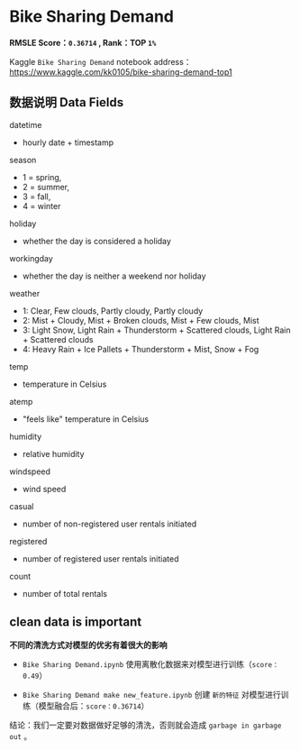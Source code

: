 # Bike Sharing Demand

__RMSLE Score：`0.36714` , Rank：TOP `1%`__

Kaggle `Bike Sharing Demand` notebook address：https://www.kaggle.com/kk0105/bike-sharing-demand-top1

## 数据说明 Data Fields

datetime 
*   hourly date + timestamp  

season 
*   1 = spring, 
*   2 = summer, 
*   3 = fall, 
*   4 = winter 

holiday

*   whether the day is considered a holiday

workingday

*   whether the day is neither a weekend nor holiday

weather 
*   1: Clear, Few clouds, Partly cloudy, Partly cloudy
*   2: Mist + Cloudy, Mist + Broken clouds, Mist + Few clouds, Mist
*   3: Light Snow, Light Rain + Thunderstorm + Scattered clouds, Light Rain + Scattered clouds
*   4: Heavy Rain + Ice Pallets + Thunderstorm + Mist, Snow + Fog 

temp 
*   temperature in Celsius

atemp 
*   "feels like" temperature in Celsius

humidity 
*   relative humidity

windspeed 

*    wind speed

casual 
*   number of non-registered user rentals initiated

registered 
*   number of registered user rentals initiated

count 
*    number of total rentals

## clean data is important

__不同的清洗方式对模型的优劣有着很大的影响__

*   `Bike Sharing Demand.ipynb` 使用离散化数据来对模型进行训练（`score：0.49`）

*   `Bike Sharing Demand make new_feature.ipynb` 创建 `新的特征` 对模型进行训练（模型融合后：`score：0.36714`）

结论：我们一定要对数据做好足够的清洗，否则就会造成 `garbage in garbage out` 。



